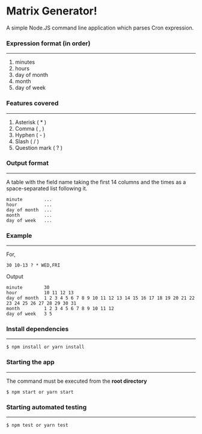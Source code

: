 # Matrix Generator!

A simple Node.JS command line application which parses Cron expression.

### Expression format (in order)

---

1. minutes
2. hours
3. day of month
4. month
5. day of week

### Features covered

---

1. Asterisk ( \* )
2. Comma ( , )
3. Hyphen ( - )
4. Slash ( / )
5. Question mark ( ? )

### Output format

---

A table with the field name taking the first 14 columns and the times as a space-separated list following it.

```
minute        ...
hour          ...
day of month  ...
month         ...
day of week   ...
```

### Example

---

For,

`30 10-13 ? * WED,FRI`

Output

```
minute        30
hour          10 11 12 13
day of month  1 2 3 4 5 6 7 8 9 10 11 12 13 14 15 16 17 18 19 20 21 22 23 24 25 26 27 28 29 30 31
month         1 2 3 4 5 6 7 8 9 10 11 12
day of week   3 5
```

### Install dependencies

---

```npm
$ npm install or yarn install
```

### Starting the app

---

The command must be executed from the **root directory**

```shell
$ npm start or yarn start
```

### Starting automated testing

---

```shell
$ npm test or yarn test
```
